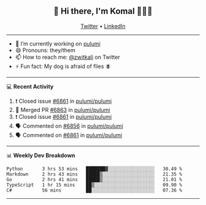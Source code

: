 <h2 align="center"> 👋 Hi there, I'm Komal 🧑🏾‍💻 </h2>
<p align="center">
    <a href="https://twitter.com/zwitkali">Twitter</a> •
    <a href="https://www.linkedin.com/in/komal-ali/">LinkedIn</a>
</p>

--------

- 🔭 I’m currently working on [pulumi](https://github.com/pulumi/pulumi)
- 😄 Pronouns: they/them
- 📫 How to reach me: [@zwitkali](https://twitter.com/zwitkali) on Twitter
- ⚡ Fun fact: My dog is afraid of flies 🪰

--------
💻 **Recent Activity**

<!--START_SECTION:activity-->
1. ❗️ Closed issue [#6861](https://github.com/pulumi/pulumi/issues/6861) in [pulumi/pulumi](https://github.com/pulumi/pulumi)
2. 🎉 Merged PR [#6863](https://github.com/pulumi/pulumi/pull/6863) in [pulumi/pulumi](https://github.com/pulumi/pulumi)
3. ❗️ Closed issue [#6861](https://github.com/pulumi/pulumi/issues/6861) in [pulumi/pulumi](https://github.com/pulumi/pulumi)
4. 🗣 Commented on [#6856](https://github.com/pulumi/pulumi/issues/6856) in [pulumi/pulumi](https://github.com/pulumi/pulumi)
5. 🗣 Commented on [#6861](https://github.com/pulumi/pulumi/issues/6861) in [pulumi/pulumi](https://github.com/pulumi/pulumi)
<!--END_SECTION:activity-->

--------

📊 **Weekly Dev Breakdown**
<!--START_SECTION:waka-->
```text
Python       3 hrs 53 mins   ███████▓░░░░░░░░░░░░░░░░░   30.49 % 
Markdown     2 hrs 43 mins   █████▒░░░░░░░░░░░░░░░░░░░   21.35 % 
Go           2 hrs 41 mins   █████▒░░░░░░░░░░░░░░░░░░░   21.01 % 
TypeScript   1 hr 15 mins    ██▒░░░░░░░░░░░░░░░░░░░░░░   09.90 % 
C#           56 mins         ██░░░░░░░░░░░░░░░░░░░░░░░   07.36 % 
```
<!--END_SECTION:waka-->

--------